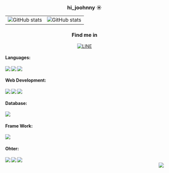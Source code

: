 <h3 align="center">hi_joohnny ☀</h3>

<table align="center" border="0">
  <tbody>
    <tr>
      <td border="0">
        <a>
          <img alt="GitHub stats" src="https://github-readme-stats.vercel.app/api?username=joohnny3&theme=nord&show_icons=true" />
        </a>
      </td>
      <td border="0">
        <a>
          <img alt="GitHub stats" src="https://github-readme-stats.vercel.app/api/top-langs/?username=joohnny3">
        </a>
      </td>
    </tr>
  </tbody>
</table>

<div align="center">
  <h3>Find me in </h3>
<a href="https://line.me/ti/p/BxEe8nw6dX">
  <img align="center" alt="LINE"  src="https://img.shields.io/badge/-Line-00C300?logo=line&logoColor=white&style=for-the-badge" />
</a>
<br>
</div>




#### Languages:
<div>
<img align="left" src="https://img.shields.io/badge/-Php-777BB4?logo=php&logoColor=white&logoWidith=200&style=for-the-badge"/>
<img align="left" src="https://img.shields.io/badge/-JavaScript-F7DF1E?logo=javascript&logoColor=black&style=for-the-badge"/>
<img align="left" src="https://img.shields.io/badge/-Python-3776AB?logo=python&logoColor=white&style=for-the-badge"/>
<br>
</div>

#### Web Development:
<div>
<img align="left" src="https://img.shields.io/badge/-HTML5-E34F26?logo=html5&logoColor=white&style=for-the-badge"/>
<img align="left" src="https://img.shields.io/badge/-CSS3-1572B6?logo=css3&logoColor=white&style=for-the-badge"/>
<img align="left" src="https://img.shields.io/badge/-BootStrap-7952B3?logo=bootstrap&logoColor=white&style=for-the-badge"/>
<br>
</div>


#### Database:
<div>
<img align="left" src="https://img.shields.io/badge/-MySQL-4479A1?logo=mysql&logoColor=white&style=for-the-badge"/>
<br>
</div>

#### Frame Work:
<div>
<img align="left" src="https://img.shields.io/badge/-Laravel-FF2D20?logo=Laravel&logoColor=white&style=for-the-badge"/>
<br>
</div>

#### Ohter:
<div>
  
<img align="left" src="https://img.shields.io/badge/-Adobe Illustrator-FF9A00?logo=AdobeIllustrator&logoColor=white&style=for-the-badge"/>
<img align="left" src="https://img.shields.io/badge/-Adobe Photoshop-31A8FF?logo=AdobePhotoshop&logoColor=white&style=for-the-badge"/>
<img align="left" src="https://img.shields.io/badge/-Git-F05032?logo=Git&logoColor=white&style=for-the-badge"/>
<br>
</div>
<div>
<img align="right" src="https://komarev.com/ghpvc/?username=joohnny3"/>
</div>
<!--
**joohnny3/joohnny3** is a ✨ _special_ ✨ repository because its `README.md` (this file) appears on your GitHub profile.




Here are some ideas to get you started:

- 🔭 I’m currently working on ...
- 🌱 I’m currently learning ...
- 👯 I’m looking to collaborate on ...
- 🤔 I’m looking for help with ...
- 💬 Ask me about ...
- 📫 How to reach me: ...
- 😄 Pronouns: ...
- ⚡ Fun fact: ...
-->

